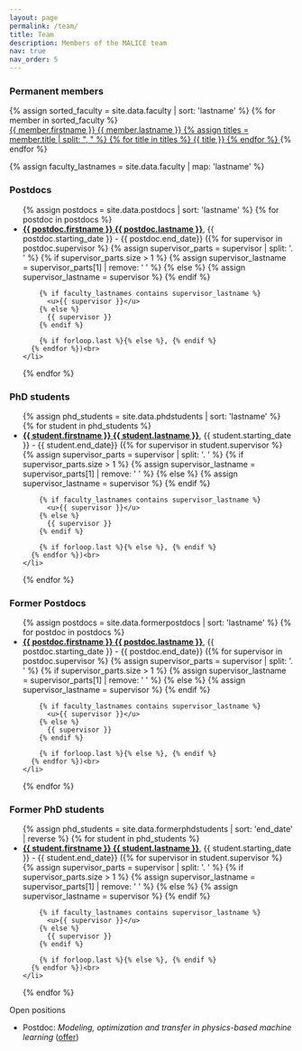 ```yaml
---
layout: page
permalink: /team/
title: Team
description: Members of the MALICE team
nav: true
nav_order: 5
---
```


<h3>Permanent members</h3>

<div id="asgrey" style="position: absolute; width:0; height:0; margin:0;overflow: hidden;">test</div>
<div class="peoplebox">
  <style>
    .peoplebox .arrivingsoon,
    #asgrey:target ~ .peoplebox .face
    { filter: saturate(0%); }
    .person:hover .face
    { filter: contrast(130%) saturate(0%); }
  </style>
  {% assign sorted_faculty = site.data.faculty | sort: 'lastname' %}
  {% for member in sorted_faculty %}
    <a class="person {{ member.class }}" href="{{ member.url }}" target="_blank">
      <div class="face" style="--face: url({{site.url}}/assets/img/people/{{ member.photo }})"></div>
      <span class="who"><span>{{ member.firstname }}</span> <span class="lastname">{{ member.lastname }}</span></span>
      {% assign titles = member.title | split: ", " %}
      {% for title in titles %}
        <span class="title">{{ title }}</span>
      {% endfor %}
    </a>
  {% endfor %}
</div>

<!--ul>
  {% assign sorted_faculty = site.data.faculty | sort: 'lastname' %}
  {% for member in sorted_faculty %}
    <li>
      <strong><a href="{{ member.url }}" target="_blank">{{ member.firstname }} {{ member.lastname }}</a></strong>,
      {{ member.title }}
    </li>
  {% endfor %}
</ul-->

{% assign faculty_lastnames = site.data.faculty | map: 'lastname' %}


<h3>Postdocs</h3>

<ul>
  {% assign postdocs = site.data.postdocs | sort: 'lastname' %}
  {% for postdoc in postdocs %}
    <li>
      <strong><a href="{{ postdoc.url }}" target="_blank">{{ postdoc.firstname }} {{ postdoc.lastname }}</a></strong>,
      {{ postdoc.starting_date }} - {{ postdoc.end_date}}
      ({% for supervisor in postdoc.supervisor %}
        {% assign supervisor_parts = supervisor | split: '. ' %}
        {% if supervisor_parts.size > 1 %}
          {% assign supervisor_lastname = supervisor_parts[1] | remove: ' ' %}
        {% else %}
          {% assign supervisor_lastname = supervisor %}
        {% endif %}
        
        {% if faculty_lastnames contains supervisor_lastname %}
          <u>{{ supervisor }}</u>
        {% else %}
          {{ supervisor }}
        {% endif %}
        
        {% if forloop.last %}{% else %}, {% endif %}
      {% endfor %})<br>
    </li>
  {% endfor %}
</ul>


<h3>PhD students</h3>

<ul>
  {% assign phd_students = site.data.phdstudents | sort: 'lastname' %}
  {% for student in phd_students %}
    <li>
      <strong><a href="{{ student.url }}" target="_blank">{{ student.firstname }} {{ student.lastname }}</a></strong>,
      {{ student.starting_date }} - {{ student.end_date}}
      ({% for supervisor in student.supervisor %}
        {% assign supervisor_parts = supervisor | split: '. ' %}
        {% if supervisor_parts.size > 1 %}
          {% assign supervisor_lastname = supervisor_parts[1] | remove: ' ' %}
        {% else %}
          {% assign supervisor_lastname = supervisor %}
        {% endif %}
        
        {% if faculty_lastnames contains supervisor_lastname %}
          <u>{{ supervisor }}</u>
        {% else %}
          {{ supervisor }}
        {% endif %}
        
        {% if forloop.last %}{% else %}, {% endif %}
      {% endfor %})<br>
    </li>
  {% endfor %}
</ul>

<h3>Former Postdocs</h3>

<ul>
  {% assign postdocs = site.data.formerpostdocs | sort: 'lastname' %}
  {% for postdoc in postdocs %}
    <li>
      <strong><a href="{{ postdoc.url }}" target="_blank">{{ postdoc.firstname }} {{ postdoc.lastname }}</a></strong>,
      {{ postdoc.starting_date }} - {{ postdoc.end_date}}
      ({% for supervisor in postdoc.supervisor %}
        {% assign supervisor_parts = supervisor | split: '. ' %}
        {% if supervisor_parts.size > 1 %}
          {% assign supervisor_lastname = supervisor_parts[1] | remove: ' ' %}
        {% else %}
          {% assign supervisor_lastname = supervisor %}
        {% endif %}
        
        {% if faculty_lastnames contains supervisor_lastname %}
          <u>{{ supervisor }}</u>
        {% else %}
          {{ supervisor }}
        {% endif %}
        
        {% if forloop.last %}{% else %}, {% endif %}
      {% endfor %})<br>
    </li>
  {% endfor %}
</ul>

<h3>Former PhD students</h3>

<ul>
  {% assign phd_students = site.data.formerphdstudents | sort: 'end_date' | reverse %}
  {% for student in phd_students %}
    <li>
      <strong><a href="{{ student.url }}" target="_blank">{{ student.firstname }} {{ student.lastname }}</a></strong>,
      {{ student.starting_date }} - {{ student.end_date}}
      ({% for supervisor in student.supervisor %}
        {% assign supervisor_parts = supervisor | split: '. ' %}
        {% if supervisor_parts.size > 1 %}
          {% assign supervisor_lastname = supervisor_parts[1] | remove: ' ' %}
        {% else %}
          {% assign supervisor_lastname = supervisor %}
        {% endif %}
        
        {% if faculty_lastnames contains supervisor_lastname %}
          <u>{{ supervisor }}</u>
        {% else %}
          {{ supervisor }}
        {% endif %}
        
        {% if forloop.last %}{% else %}, {% endif %}
      {% endfor %})<br>
    </li>
  {% endfor %}
</ul>



<div class="danger-box-titled">
<span class="title">Open positions</span>
<ul>
<li>Postdoc: <em>Modeling, optimization and transfer in physics-based machine learning</em> (<a href="https://jordan-frecon.com/download/postdoc/2024-Postdoc-LabHC-PhysicsML.pdf">offer</a>)</li>
</ul>
</div>


